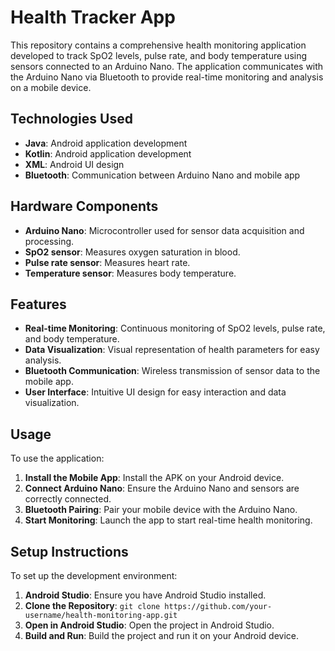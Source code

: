 
# Health Tracker App

This repository contains a comprehensive health monitoring application developed to track SpO2 levels, pulse rate, and body temperature using sensors connected to an Arduino Nano. The application communicates with the Arduino Nano via Bluetooth to provide real-time monitoring and analysis on a mobile device.

## Technologies Used

- **Java**: Android application development
- **Kotlin**: Android application development
- **XML**: Android UI design
- **Bluetooth**: Communication between Arduino Nano and mobile app

## Hardware Components

- **Arduino Nano**: Microcontroller used for sensor data acquisition and processing.
- **SpO2 sensor**: Measures oxygen saturation in blood.
- **Pulse rate sensor**: Measures heart rate.
- **Temperature sensor**: Measures body temperature.

## Features

- **Real-time Monitoring**: Continuous monitoring of SpO2 levels, pulse rate, and body temperature.
- **Data Visualization**: Visual representation of health parameters for easy analysis.
- **Bluetooth Communication**: Wireless transmission of sensor data to the mobile app.
- **User Interface**: Intuitive UI design for easy interaction and data visualization.

## Usage

To use the application:

1. **Install the Mobile App**: Install the APK on your Android device.
2. **Connect Arduino Nano**: Ensure the Arduino Nano and sensors are correctly connected.
3. **Bluetooth Pairing**: Pair your mobile device with the Arduino Nano.
4. **Start Monitoring**: Launch the app to start real-time health monitoring.

## Setup Instructions

To set up the development environment:

1. **Android Studio**: Ensure you have Android Studio installed.
2. **Clone the Repository**: `git clone https://github.com/your-username/health-monitoring-app.git`
3. **Open in Android Studio**: Open the project in Android Studio.
4. **Build and Run**: Build the project and run it on your Android device.


